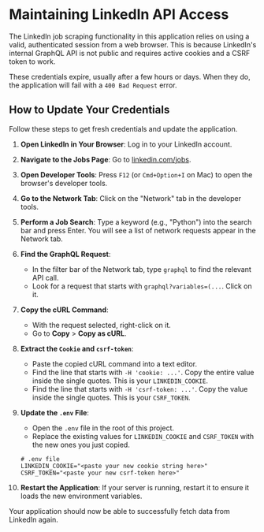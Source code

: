 # Maintaining LinkedIn API Access

The LinkedIn job scraping functionality in this application relies on using a valid, authenticated session from a web browser. This is because LinkedIn's internal GraphQL API is not public and requires active cookies and a CSRF token to work.

These credentials expire, usually after a few hours or days. When they do, the application will fail with a `400 Bad Request` error.

## How to Update Your Credentials

Follow these steps to get fresh credentials and update the application.

1.  **Open LinkedIn in Your Browser**: Log in to your LinkedIn account.

2.  **Navigate to the Jobs Page**: Go to [linkedin.com/jobs](https://www.linkedin.com/jobs).

3.  **Open Developer Tools**: Press `F12` (or `Cmd+Option+I` on Mac) to open the browser's developer tools.

4.  **Go to the Network Tab**: Click on the "Network" tab in the developer tools.

5.  **Perform a Job Search**: Type a keyword (e.g., "Python") into the search bar and press Enter. You will see a list of network requests appear in the Network tab.

6.  **Find the GraphQL Request**:
    *   In the filter bar of the Network tab, type `graphql` to find the relevant API call.
    *   Look for a request that starts with `graphql?variables=(...`. Click on it.

7.  **Copy the cURL Command**:
    *   With the request selected, right-click on it.
    *   Go to **Copy** > **Copy as cURL**.

8.  **Extract the `Cookie` and `csrf-token`**:
    *   Paste the copied cURL command into a text editor.
    *   Find the line that starts with `-H 'cookie: ...'`. Copy the entire value inside the single quotes. This is your `LINKEDIN_COOKIE`.
    *   Find the line that starts with `-H 'csrf-token: ...'`. Copy the value inside the single quotes. This is your `CSRF_TOKEN`.

9.  **Update the `.env` File**:
    *   Open the `.env` file in the root of this project.
    *   Replace the existing values for `LINKEDIN_COOKIE` and `CSRF_TOKEN` with the new ones you just copied.

    ```dotenv
    # .env file
    LINKEDIN_COOKIE="<paste your new cookie string here>"
    CSRF_TOKEN="<paste your new csrf-token here>"
    ```

10. **Restart the Application**: If your server is running, restart it to ensure it loads the new environment variables.

Your application should now be able to successfully fetch data from LinkedIn again.

